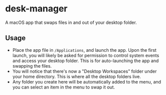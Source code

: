 # desk-manager
 A macOS app that swaps files in and out of your desktop folder.

## Usage
* Place the app file in `/Applications`, and launch the app. Upon the first launch, you will likely be asked for permission to control system events and access your desktop folder. This is for auto-launching the app and swapping the files.
* You will notice that there's now a "Desktop Workspaces" folder under your home directory. This is where all the desktop folders live.
* Any folder you create here will be automatically added to the menu, and you can select an item in the menu to swap it out.
